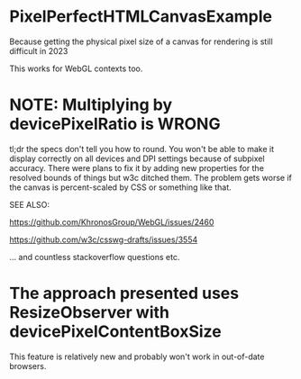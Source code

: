 # PixelPerfectHTMLCanvasExample
Because getting the physical pixel size of a canvas for rendering is still difficult in 2023

This works for WebGL contexts too.

# NOTE: Multiplying by devicePixelRatio is WRONG

tl;dr the specs don't tell you how to round. You won't be able to make it display correctly on all devices and DPI settings because of subpixel accuracy. There were plans to fix it by adding new properties for the resolved bounds of things but w3c ditched them. The problem gets worse if the canvas is percent-scaled by CSS or something like that.

SEE ALSO:

https://github.com/KhronosGroup/WebGL/issues/2460

https://github.com/w3c/csswg-drafts/issues/3554

... and countless stackoverflow questions etc.

# The approach presented uses ResizeObserver with devicePixelContentBoxSize

This feature is relatively new and probably won't work in out-of-date browsers.

